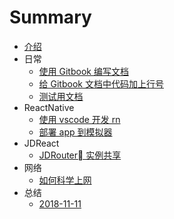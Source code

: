 # Summary

* [介绍](README.md)
* 日常
    * [使用 Gitbook 编写文档](documents/日常/使用Gitbook编写文档.md)
    * [给 Gitbook 文档中代码加上行号](documents/日常/给Gitbook文档中代码加上行号.md)
    * [测试用文档](documents/日常/测试用文档.md)
* ReactNative
    * [使用 vscode 开发 rn](documents/ReactNative/使用vscode开发rn.md)
    * [部署 app 到模拟器](documents/ReactNative/部署app到模拟器.md)
* JDReact
    * [JDRouter 实例共享](documents/JDReact/JDRouter实例共享.md)
* 网络
    * [如何科学上网](documents/网络/如何科学上网.md)
* 总结
    * [2018-11-11](documents/总结/2018-11-11.md)


